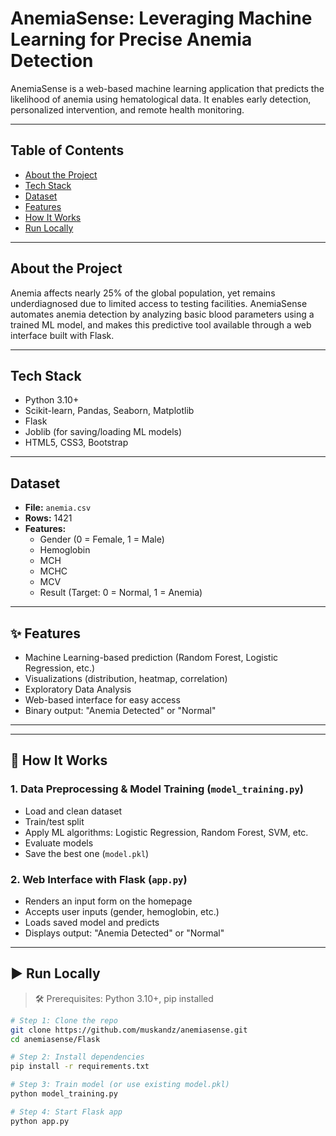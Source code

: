 # AnemiaSense: Leveraging Machine Learning for Precise Anemia Detection

AnemiaSense is a web-based machine learning application that predicts the likelihood of anemia using hematological data. It enables early detection, personalized intervention, and remote health monitoring.

---

## Table of Contents
- [About the Project](#about-the-project)
- [Tech Stack](#tech-stack)
- [Dataset](#dataset)
- [Features](#features)
- [How It Works](#how-it-works)
- [Run Locally](#run-locally)

---

## About the Project

Anemia affects nearly 25% of the global population, yet remains underdiagnosed due to limited access to testing facilities. AnemiaSense automates anemia detection by analyzing basic blood parameters using a trained ML model, and makes this predictive tool available through a web interface built with Flask.

---

## Tech Stack

- Python 3.10+
- Scikit-learn, Pandas, Seaborn, Matplotlib
- Flask
- Joblib (for saving/loading ML models)
- HTML5, CSS3, Bootstrap

---

## Dataset

- **File:** `anemia.csv`  
- **Rows:** 1421  
- **Features:**
  - Gender (0 = Female, 1 = Male)
  - Hemoglobin
  - MCH
  - MCHC
  - MCV
  - Result (Target: 0 = Normal, 1 = Anemia)

---

## ✨ Features

- Machine Learning-based prediction (Random Forest, Logistic Regression, etc.)
- Visualizations (distribution, heatmap, correlation)
- Exploratory Data Analysis
- Web-based interface for easy access
- Binary output: "Anemia Detected" or "Normal"

---


---

## 🔄 How It Works

### 1. Data Preprocessing & Model Training (`model_training.py`)
- Load and clean dataset
- Train/test split
- Apply ML algorithms: Logistic Regression, Random Forest, SVM, etc.
- Evaluate models
- Save the best one (`model.pkl`)

### 2. Web Interface with Flask (`app.py`)
- Renders an input form on the homepage
- Accepts user inputs (gender, hemoglobin, etc.)
- Loads saved model and predicts
- Displays output: "Anemia Detected" or "Normal"

---

## ▶️ Run Locally

> 🛠 Prerequisites: Python 3.10+, pip installed

```bash
# Step 1: Clone the repo
git clone https://github.com/muskandz/anemiasense.git
cd anemiasense/Flask

# Step 2: Install dependencies
pip install -r requirements.txt

# Step 3: Train model (or use existing model.pkl)
python model_training.py

# Step 4: Start Flask app
python app.py
